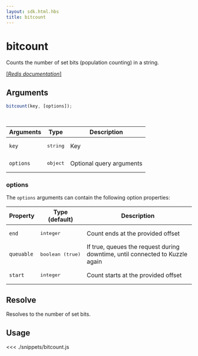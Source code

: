```yaml
---
layout: sdk.html.hbs
title: bitcount
---
```


# bitcount

Counts the number of set bits (population counting) in a string.

[[_Redis documentation_]](https://redis.io/commands/bitcount)

## Arguments

```js
bitcount(key, [options]);
```

<br/>

| Arguments | Type              | Description              |
| --------- | ----------------- | ------------------------ |
| `key`     | <pre>string</pre> | Key                      |
| `options` | <pre>object</pre> | Optional query arguments |

### options

The `options` arguments can contain the following option properties:

| Property   | Type (default)            | Description                                                                  |
| ---------- | ------------------------- | ---------------------------------------------------------------------------- |
| `end`      | <pre>integer</pre>        | Count ends at the provided offset                                            |
| `queuable` | <pre>boolean (true)</pre> | If true, queues the request during downtime, until connected to Kuzzle again |
| `start`    | <pre>integer</pre>        | Count starts at the provided offset                                          |

## Resolve

Resolves to the number of set bits.

## Usage

<<< ./snippets/bitcount.js
